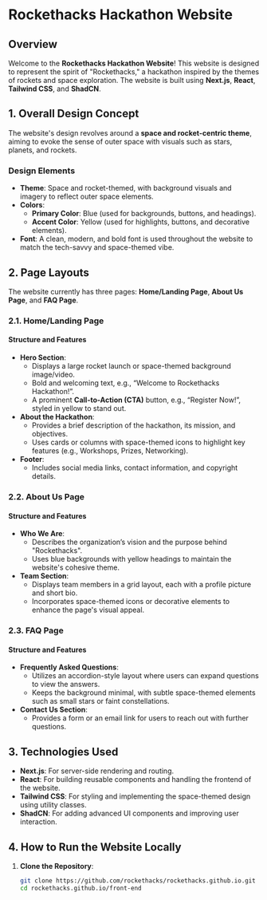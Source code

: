 # Rockethacks Hackathon Website

## Overview
Welcome to the **Rockethacks Hackathon Website**! This website is designed to represent the spirit of "Rockethacks," a hackathon inspired by the themes of rockets and space exploration. The website is built using **Next.js**, **React**, **Tailwind CSS**, and **ShadCN**.

## 1. Overall Design Concept
The website's design revolves around a **space and rocket-centric theme**, aiming to evoke the sense of outer space with visuals such as stars, planets, and rockets.

### Design Elements
- **Theme**: Space and rocket-themed, with background visuals and imagery to reflect outer space elements.
- **Colors**:
  - **Primary Color**: Blue (used for backgrounds, buttons, and headings).
  - **Accent Color**: Yellow (used for highlights, buttons, and decorative elements).
- **Font**: A clean, modern, and bold font is used throughout the website to match the tech-savvy and space-themed vibe.

## 2. Page Layouts
The website currently has three pages: **Home/Landing Page**, **About Us Page**, and **FAQ Page**.

### 2.1. Home/Landing Page
#### Structure and Features
- **Hero Section**:
  - Displays a large rocket launch or space-themed background image/video.
  - Bold and welcoming text, e.g., “Welcome to Rockethacks Hackathon!”.
  - A prominent **Call-to-Action (CTA)** button, e.g., “Register Now!”, styled in yellow to stand out.
- **About the Hackathon**:
  - Provides a brief description of the hackathon, its mission, and objectives.
  - Uses cards or columns with space-themed icons to highlight key features (e.g., Workshops, Prizes, Networking).
- **Footer**:
  - Includes social media links, contact information, and copyright details.

### 2.2. About Us Page
#### Structure and Features
- **Who We Are**:
  - Describes the organization’s vision and the purpose behind "Rockethacks".
  - Uses blue backgrounds with yellow headings to maintain the website's cohesive theme.
- **Team Section**:
  - Displays team members in a grid layout, each with a profile picture and short bio.
  - Incorporates space-themed icons or decorative elements to enhance the page's visual appeal.

### 2.3. FAQ Page
#### Structure and Features
- **Frequently Asked Questions**:
  - Utilizes an accordion-style layout where users can expand questions to view the answers.
  - Keeps the background minimal, with subtle space-themed elements such as small stars or faint constellations.
- **Contact Us Section**:
  - Provides a form or an email link for users to reach out with further questions.

## 3. Technologies Used
- **Next.js**: For server-side rendering and routing.
- **React**: For building reusable components and handling the frontend of the website.
- **Tailwind CSS**: For styling and implementing the space-themed design using utility classes.
- **ShadCN**: For adding advanced UI components and improving user interaction.

## 4. How to Run the Website Locally
1. **Clone the Repository**:
   ```bash
   git clone https://github.com/rockethacks/rockethacks.github.io.git
   cd rockethacks.github.io/front-end